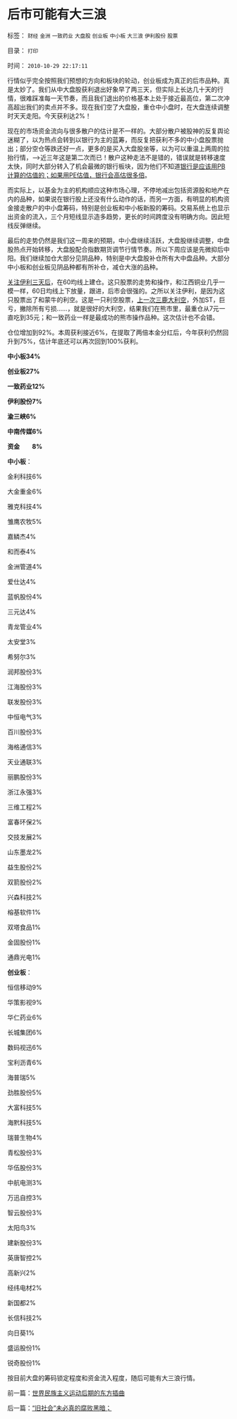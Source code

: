 # 后市可能有大三浪

标签： `财经` `金洲` `一致药业` `大盘股` `创业板` `中小板` `大三浪` `伊利股份` `股票` 

目录： `打印`

时间： `2010-10-29 22:17:11`

行情似乎完全按照我们预想的方向和板块的轮动，创业板成为真正的后市品种。真是太妙了。我们从中大盘股获利退出好象早了两三天，但实际上长达几十天的行情，很难踩准每一天节奏，而且我们退出的价格基本上处于接近最高位，第二次冲高超出我们的卖点并不多。现在我们空了大盘股，重仓中小盘时，在大盘连续调整时天天走阳。今天获利达2%！

现在的市场资金流向与很多散户的估计是不一样的。大部分散户被股神的反复舆论迷糊了，以为热点会转到以银行为主的蓝筹，而反复把获利不多的中小盘股票抛出；部分空仓等跌还好一点，更多的是买入大盘股坐等，以为可以重温上两周的拉抬行情，——>近三年这是第二次而已！散户这种走法不是错的，错误就是转移速度太快，同时大部分转入了机会最微的银行板块，因为他们不知道[银行是应该用PB计算的估值的；如果用PE估值，银行会高估很多倍](../../../2008/9/4/市净率高估的蓝筹股，低估的中小板.md)。

而实际上，以基金为主的机构顺应这种市场心理，不停地减出包括资源股和地产在内的品种，如果说在银行股上还没有什么动作的话，而另一方面，有明显的机构资金接走散户的中小盘筹码，特别是创业板和中小板新股的筹码。交易系统上也显示出资金的流入，三个月短线显示造多趋势，更长的时间跨度没有明确方向。因此短线反弹继续。

最后的走势仍然是我们这一周来的预期，中小盘继续活跃，大盘股继续调整，中盘股热点开始转移，大盘股配合指数期货调节行情节奏。所以下周应该是先微抑后中阳。我们继续加仓大部分见阴品种，特别是中大盘股补仓所有大中盘品种。大部分中小板和创业板见阴品种都有所补仓，减仓大涨的品种。

[关注伊利三天后](../../../2010/10/26/新价市场价发行二级市场反而便宜了.md)，在60均线上建仓。这只股票的走势和操作，和江西铜业几乎一模一样，60日均线上下放量，跟进，后市会很强的。之所以关注伊利，是因为这只股票出了和蒙牛的利空。这是一只利空股票，[上一次三鹿大利空](../../../2008/9/20/公共危机和应对例.md)，外加ST，巨亏，撇除所有亏损……，就是很好的大利空，结果我们在熊市里，最重仓从7元一直吃到35元；和一致药业一样是最成功的熊市操作品种。这次估计也不会错。

仓位增加到92%。本周获利接近6%，在提取了两倍本金分红后，今年获利仍然回升到75%，估计年底还可以再次回到100%获利。

**中小板34%**

**创业板27%**

**一致药业12%**

**伊利股份7%**

**渝三峡6%**

**中南传媒6%**

**资金　　8%**

**中小板**：

金利科技6%

大金重金6%

雅克科技4%

雏鹰农牧5%

嘉鳞杰4%

和而泰4%

金洲管道4%

爱仕达4%

蓝帆股份4%

三元达4%

青龙管业4%

太安堂3%

希努尔3%

润邦股份3%

江海股份3%

联发股份3%

中恒电气3%

百川股份3%

海格通信3%

天业通联3%

丽鹏股份3%

浙江永强3%

三维工程2%

富春环保2%

交技发展2%

山东墨龙2%

益生股份2%

双箭股份2%

兴森科技2%

榕基软件1%

双塔食品1%

金固股份1%

通鼎光电1%

**创业板**：

恒信移动9%

华策影视9%

华仁药业6%

长城集团6%

数码视迅6%

宝利沥青6%

海普瑞5%

劲胜股份5%

大富科技5%

海黓科技5%

瑞普生物4%

青松股份3%

华伍股份3%

中航电测3%

万迅自控3%

智云股份3%

太阳鸟3%

建新股份3%

英唐智控2%

高新兴2%

经纬电材2%

新国都2%

长信科技2%

向日葵1%

盛运股份1%

锐奇股份1%

按目前大盘的筹码锁定程度和资金流入程度，随后可能有大三浪行情。



前一篇：[世界民族主义运动后期的东方插曲](../../../2010/10/28/世界民族主义运动后期的东方插曲.md)

后一篇：[“旧社会”未必真的腐败黑暗；](../../../2010/10/29/“旧社会”未必真的腐败黑暗；.md)